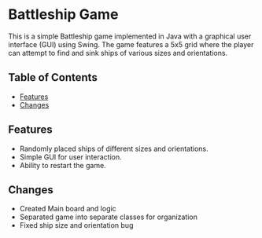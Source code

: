 # Battleship Game

This is a simple Battleship game implemented in Java with a graphical user interface (GUI) using Swing. The game features a 5x5 grid where the player can attempt to find and sink ships of various sizes and orientations.

## Table of Contents

-   [Features](#features)
-   [Changes](#changes)

## Features

-   Randomly placed ships of different sizes and orientations.
-   Simple GUI for user interaction.
-   Ability to restart the game.

## Changes

-   Created Main board and logic
-   Separated game into separate classes for organization
-   Fixed ship size and orientation bug
